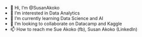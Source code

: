 - 👋 Hi, I’m @SusanAkoko
- 👀 I’m interested in Data Analytics
- 🌱 I’m currently learning Data Science and AI
- 💞️ I’m looking to collaborate on Datacamp and Kaggle
- 📫 How to reach me Sue Akoko (fb), Susan Akoko (LinkedIn)

<!---
SusanAkoko/SusanAkoko is a ✨ special ✨ repository because its `README.md` (this file) appears on your GitHub profile.
You can click the Preview link to take a look at your changes.
--->

